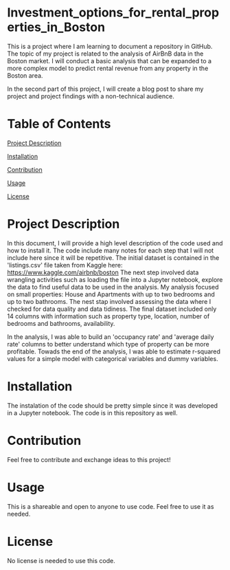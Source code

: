 # Investment_options_for_rental_properties_in_Boston
This is a project where I am learning to document a repository in GitHub. The topic of my project is related to the analysis of AirBnB data in the Boston market. I will conduct a basic analysis that can be expanded to a more complex model to predict rental revenue from any property in the Boston area.

In the second part of this project, I will create a blog post to share my project and project findings with a non-technical audience.

# Table of Contents  
[Project Description](#headers)

[Installation](#headers)

[Contribution](#headers)

[Usage](#headers)

[License](#headers)

<a name="headers"/>

# Project Description
In this document, I will provide a high level description of the code used and how to install it. The code include many notes for each step that I will not include here since it will be repetitive.
The initial dataset is contained in the 'listings.csv' file taken from Kaggle here: https://www.kaggle.com/airbnb/boston
The next step involved data wrangling activities such as loading the file into a Jupyter notebook, explore the data to find useful data to be used in the analysis. My analysis focused on small properties: House and Apartments with up to two bedrooms and up to two bathrooms.
The nest stap involved assessing the data where I checked for data quality and data tidiness.
The final dataset included only 14 columns with information such as property type, location, number of bedrooms and bathrooms, availability.

In the analysis, I was able to build an 'occupancy rate' and 'average daily rate' columns to better understand which type of property can be more profitable. Towads the end of the analysis, I was able to estimate r-squared values for a simple model with categorical variables and dummy variables.

# Installation
The instalation of the code should be pretty simple since it was developed in a Jupyter notebook. The code is in this repository as well.

# Contribution
Feel free to contribute and exchange ideas to this project!

# Usage
This is a shareable and open to anyone to use code. Feel free to use it as needed.

# License
No license is needed to use this code.
